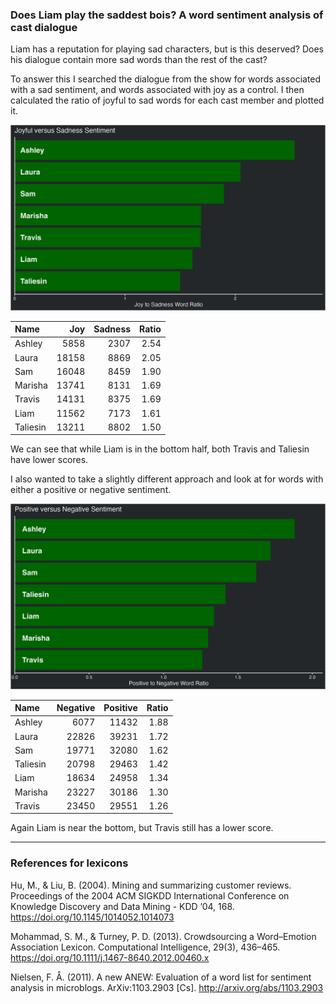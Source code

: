 
### Does Liam play the saddest bois? A word sentiment analysis of cast dialogue

Liam has a reputation for playing sad characters, but is this deserved?
Does his dialogue contain more sad words than the rest of the cast?

To answer this I searched the dialogue from the show for words
associated with a sad sentiment, and words associated with joy as a
control. I then calculated the ratio of joyful to sad words for each
cast member and plotted it.

![joyful vs sad](../plots/joySadPlot.png)

| Name     |   Joy | Sadness | Ratio |
| :------- | ----: | ------: | ----: |
| Ashley   |  5858 |    2307 |  2.54 |
| Laura    | 18158 |    8869 |  2.05 |
| Sam      | 16048 |    8459 |  1.90 |
| Marisha  | 13741 |    8131 |  1.69 |
| Travis   | 14131 |    8375 |  1.69 |
| Liam     | 11562 |    7173 |  1.61 |
| Taliesin | 13211 |    8802 |  1.50 |

We can see that while Liam is in the bottom half, both Travis and
Taliesin have lower scores.

I also wanted to take a slightly different approach and look at for
words with either a positive or negative sentiment.

![positive vs negative](../plots/positiveNegativePlot.png)

| Name     | Negative | Positive | Ratio |
| :------- | -------: | -------: | ----: |
| Ashley   |     6077 |    11432 |  1.88 |
| Laura    |    22826 |    39231 |  1.72 |
| Sam      |    19771 |    32080 |  1.62 |
| Taliesin |    20798 |    29463 |  1.42 |
| Liam     |    18634 |    24958 |  1.34 |
| Marisha  |    23227 |    30186 |  1.30 |
| Travis   |    23450 |    29551 |  1.26 |

Again Liam is near the bottom, but Travis still has a lower score.

-----

### References for lexicons

Hu, M., & Liu, B. (2004). Mining and summarizing customer reviews.
Proceedings of the 2004 ACM SIGKDD International Conference on Knowledge
Discovery and Data Mining - KDD ’04, 168.
<https://doi.org/10.1145/1014052.1014073>

Mohammad, S. M., & Turney, P. D. (2013). Crowdsourcing a Word–Emotion
Association Lexicon. Computational Intelligence, 29(3), 436–465.
<https://doi.org/10.1111/j.1467-8640.2012.00460.x>

Nielsen, F. Å. (2011). A new ANEW: Evaluation of a word list for
sentiment analysis in microblogs. ArXiv:1103.2903 \[Cs\].
<http://arxiv.org/abs/1103.2903>
